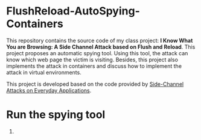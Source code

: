 # FlushReload-AutoSpying-Containers

This repository contains the source code of my class project: **I Know What You are Browsing:
A Side Channel Attack based on Flush and Reload**. This project proposes an automatic spying tool. Using this tool, the attack can know which web page the victim is visiting. Besides, this project also implements the attack in containers and discuss how to implement the attack in virtual environments.

This project is developed based on the code provided by [Side-Channel Attacks on Everyday Applications](https://github.com/defuse/flush-reload-attacks). 

# Run the spying tool
1. 